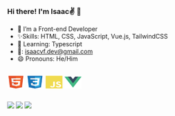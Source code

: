 ### Hi there! I'm Isaac✌ 👋


- 🔭 I’m a Front-end Developer
- ✨Skills: HTML, CSS, JavaScript, Vue.js, TailwindCSS
- 🌱 Learning: Typescript
- 📧: isaacvf.dev@gmail.com
- 😄 Pronouns: He/Him

<div style="display: inline_block"><br>
  <img align="center" alt="Rafa-HTML" height="30" width="40" src="https://raw.githubusercontent.com/devicons/devicon/master/icons/html5/html5-original.svg">
  <img align="center" alt="Rafa-CSS" height="30" width="40" src="https://raw.githubusercontent.com/devicons/devicon/master/icons/css3/css3-original.svg">
  <img align="center" alt="Isaac-Js" height="30" width="40" src="https://raw.githubusercontent.com/devicons/devicon/master/icons/javascript/javascript-plain.svg">
  <img align="center" alt="Isaac-Vuejs" height="30" width="40" src="https://raw.githubusercontent.com/devicons/devicon/master/icons/vuejs/vuejs-original.svg">


</div>

  ##

<div> 
  <a href="https://www.instagram.com/isaacsvieira/" target="_blank"><img src="https://img.shields.io/badge/-Instagram-%23E4405F?style=for-the-badge&logo=instagram&logoColor=white" target="_blank"></a>
  <a href = "mailto:isaacvf.dev@gmail.com"><img src="https://img.shields.io/badge/-Gmail-%23333?style=for-the-badge&logo=gmail&logoColor=white" target="_blank"></a>
  <a href="https://www.linkedin.com/in/isaac-vieira-francelino/" target="_blank"><img src="https://img.shields.io/badge/-LinkedIn-%230077B5?style=for-the-badge&logo=linkedin&logoColor=white" target="_blank"></a> 
  
</div>
